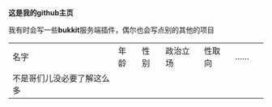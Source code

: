 **这是我的github主页**

我有时会写一些**bukkit**服务端插件，偶尔也会写点别的其他的项目

|               |    |    |      |     |    |   |
| ------------- | -- | -- | ---- | --- | -- | - |
| 名字 | 年龄 | 性别 | 政治立场 | 性取向 | …… |   |
| 不是哥们儿没必要了解这么多  |

 
